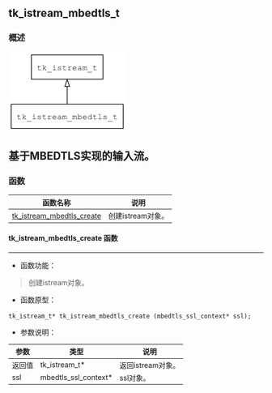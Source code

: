 ## tk\_istream\_mbedtls\_t
### 概述
![image](images/tk_istream_mbedtls_t_0.png)

基于MBEDTLS实现的输入流。
----------------------------------
### 函数
<p id="tk_istream_mbedtls_t_methods">

| 函数名称 | 说明 | 
| -------- | ------------ | 
| <a href="#tk_istream_mbedtls_t_tk_istream_mbedtls_create">tk\_istream\_mbedtls\_create</a> | 创建istream对象。 |
#### tk\_istream\_mbedtls\_create 函数
-----------------------

* 函数功能：

> <p id="tk_istream_mbedtls_t_tk_istream_mbedtls_create">创建istream对象。

* 函数原型：

```
tk_istream_t* tk_istream_mbedtls_create (mbedtls_ssl_context* ssl);
```

* 参数说明：

| 参数 | 类型 | 说明 |
| -------- | ----- | --------- |
| 返回值 | tk\_istream\_t* | 返回istream对象。 |
| ssl | mbedtls\_ssl\_context* | ssl对象。 |
